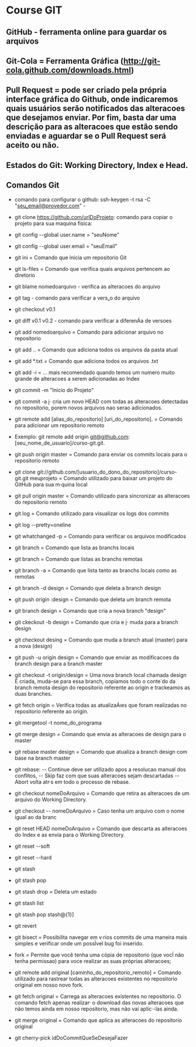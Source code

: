 # Course GIT

## GitHub - ferramenta online para guardar os arquivos

## Git-Cola = Ferramenta Gráfica (http://git-cola.github.com/downloads.html)

## Pull Request = pode ser criado pela própria interface gráfica do Github, onde indicaremos quais usuários serão notificados das alteracoes que desejamos enviar. Por fim, basta dar uma descrição para as alteracoes que estão sendo enviadas e aguardar se o Pull Request será aceito ou não.

## Estados do Git: Working Directory, Index e Head.

## Comandos Git
* comando para configurar o github: ssh-keygen -t rsa -C "seu_email@provedor.com" - 
* git clone https://github.com/urlDoProjeto: comando para copiar o projeto para sua maquina fisica:
* git config --global user.name = "seuNome"
* git config --global user.email = "seuEmail"
* git ini = Comando que inicia um repositorio Git
* git ls-files = Comando que verifica quais arquivos pertencem ao diretorio
* git	blame nomedoarquivo - verifica as alteracoes do arquivo
* git tag - comando para verificar a vers„o do arquivo
* git checkout v0.1
* git diff v0.1 v0.2 - comando para verificar a diferenÁa de versoes
* git add nomedoarquivo = Comando para adicionar arquivo no repositorio
* git add .. = Comando que adiciona todos os arquivos da pasta atual
* git add *.txt = Comando que adiciona todos os arquivos .txt
* git add -i = … mais recomendado quando temos um numero muito grande de alteracoes a serem adicionadas ao Index
* git commit -m "Inicio do Projeto"

* git commit -a j· cria um novo HEAD com todas as alteracoes detectadas no repositorio, porem novos arquivos nao serao adicionados.

* git remote add [alias_do_repositorio] [uri_do_repositorio]. = Comando para adicionar um repositorio remoto
* Exemplo: git remote add origin git@github.com:[seu_nome_de_usuario]/curso-git.git.

* git push origin master = Comando para enviar os commits locais para o repositorio remoto

* git clone git://github.com/[usuario_do_dono_do_repositorio]/curso-git.git meuprojeto = Comando utilizado para baixar um projeto do GitHub para sua m·quina local

* git pull origin master = Comando utilizado para sincronizar as alteracoes do repositorio remoto
* git log = Comando utilizado para visualizar os logs dos commits
* git log --pretty=oneline
* git whatchanged -p = Comando para verificar os arquivos modificados
* git branch = Comando que lista as branchs locais
* git branch = Comando que listas as branchs remotas
* git branch -a = Comando que lista tanto as branchs locais como as remotas
* git branch -d design = Comando que deleta a branch design
* git push origin :design = Comando que deleta um branch remota
* git branch design = Comando que cria a nova branch "design"
* git ckeckout -b design = Comando que cria e j· muda para a branch design
* git checkout desing = Comando que muda a branch atual (master) para a nova (design)
* git push -u origin design = Comando que enviar as modificacoes da branch design para a branch master
* git checkout -t origin/design = Uma nova branch local chamada design È criada, muda-se para essa branch, copiamos todo o conte˙do da branch remota design do repositorio referente ao origin e trackeamos as duas branches.
* git fetch origin = Verifica todas as atualizaÁıes que foram realizadas no repositorio referente ao origin.
* git mergetool -t nome_do_programa
* git merge design = Comando que envia as alteracoes de design para o master
* git rebase master design = Comando que atualiza a branch design com base na branch master

* git rebase:
-- Continue deve ser utilizado apos a resolucao manual dos conflitos, 
-- Skip faz com que suas alteracoes sejam descartadas 
-- Abort volta atr·s em todo o processo de rebase.

* git checkout nomeDoArquivo = Comando que retira as alteracoes de um arquivo do Working Directory.
* git checkout -- nomeDoArquivo = Caso tenha um arquivo com o nome igual ao da branc
* git reset HEAD nomeDoArquivo = Comando que descarta as alteracoes do Index e as envia para o Working Directory.
* git reset --soft
* git reset --hard
* git stash
* git stash pop
* git stash drop = Deleta um estado
* git stash list
* git stash pop stash@{1}]
* git revert
* git bisect = Possibilita navegar em v·rios commits de uma maneira mais simples e verificar onde um possÌvel bug foi inserido.
* fork = Permite que você tenha uma cópia de repositorio (que vocÍ não tenha permissao) para voce realizar as suas próprias alteracoes;
* git remote add original [caminho_do_repositorio_remoto] = Comando utilizado para rastrear todas as alteracoes existentes no repositorio original em nosso novo fork.
* git fetch original = Carrega as alteracoes existentes no repositorio. O comando fetch apenas realizar· o download das novas alteracoes que não temos ainda em nosso repositorio, mas não vai aplic·-las ainda.
* git merge original = Comando que aplica as alteracoes do repositorio original 
* git cherry-pick idDoCommitQueSeDesejaFazer








